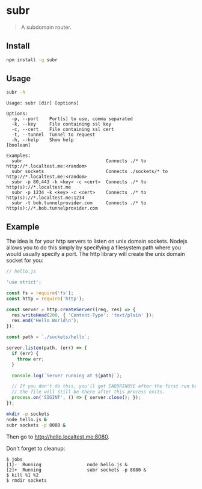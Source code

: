 # subr
> A subdomain router.

## Install
```sh
npm install -g subr
```

## Usage
```sh
subr -h
```

```
Usage: subr [dir] [options]

Options:
  -p, --port    Port(s) to use, comma separated
  -k, --key     File containing ssl key
  -c, --cert    File containing ssl cert
  -t, --tunnel  Tunnel to request
  -h, --help    Show help                                                                  [boolean]

Examples:
  subr                               Connects ./* to http://*.localtest.me:<random>
  subr sockets                       Connects ./sockets/* to http://*.localtest.me:<random>
  subr -p 80,443 -k <key> -c <cert>  Connects ./* to http(s)://*.localtest.me
  subr -p 1234 -k <key> -c <cert>    Connects ./* to http(s)://*.localtest.me:1234
  subr -t bob.tunnelprovider.com     Connects ./* to http(s)://*.bob.tunnelprovider.com
```

## Example
The idea is for your http servers to listen on unix domain sockets. Nodejs allows you to do this simply by specifying a filesystem path where you would usually specify a port. The http library will create the unix domain socket for you:

```js
// hello.js

'use strict';

const fs = require('fs');
const http = require('http');

const server = http.createServer((req, res) => {
  res.writeHead(200, { 'Content-Type': 'text/plain' });
  res.end('Hello World\n');
});

const path = `./sockets/hello`;

server.listen(path, (err) => {
  if (err) {
    throw err;
  }

  console.log(`Server running at ${path}`);

  // If you don't do this, you'll get EADDRINUSE after the first run because
  // the file will still be there after this process exits.
  process.on('SIGINT', () => { server.close(); });
});
```

```sh
mkdir -p sockets
node hello.js &
subr sockets -p 8080 &
```

Then go to http://hello.localtest.me:8080.

Don't forget to cleanup:

```
$ jobs
[1]-  Running                 node hello.js &
[2]+  Running                 subr sockets -p 8080 &
$ kill %1 %2
$ rmdir sockets
```
